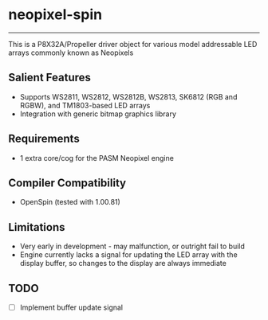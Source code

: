# neopixel-spin
---------------

This is a P8X32A/Propeller driver object for various model addressable LED arrays commonly known as Neopixels

## Salient Features

* Supports WS2811, WS2812, WS2812B, WS2813, SK6812 (RGB and RGBW), and TM1803-based LED arrays
* Integration with generic bitmap graphics library

## Requirements

* 1 extra core/cog for the PASM Neopixel engine

## Compiler Compatibility

* OpenSpin (tested with 1.00.81)

## Limitations

* Very early in development - may malfunction, or outright fail to build
* Engine currently lacks a signal for updating the LED array with the display buffer, so changes to the display are always immediate

## TODO

- [ ] Implement buffer update signal
